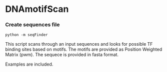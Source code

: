 # DNAmotifScan

### Create sequences file
`python -m seqFinder`

This script scans through an input sequences and looks for possible TF binding sites based on motifs.
The motifs are provided as Position Weighted Matrix (pwm).
The sequece is provided in fasta format.

Examples are included.
